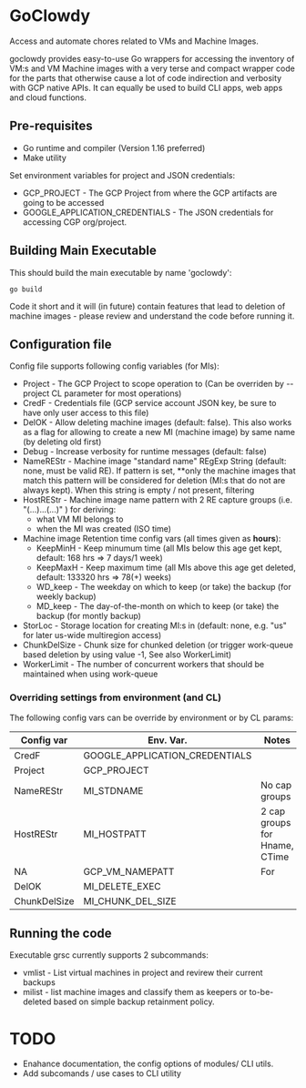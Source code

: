 # GoClowdy

Access and automate chores related to VMs and Machine Images.

goclowdy provides easy-to-use Go wrappers for accessing the inventory of VM:s
and VM Machine images with a very terse and compact wrapper code for the
parts that otherwise cause a lot of code indirection and verbosity with GCP
native APIs. It can equally be used to build CLI apps, web apps and cloud functions.

## Pre-requisites

- Go runtime and compiler (Version 1.16 preferred)
- Make utility

Set environment variables for project and JSON credentials:
- GCP_PROJECT - The GCP Project from where the GCP artifacts are going to be accessed
- GOOGLE_APPLICATION_CREDENTIALS - The JSON credentials for accessing CGP org/project.

## Building Main Executable

This should build the main executable by name 'goclowdy':
```
go build
```
Code it short and it will (in future) contain features that lead to deletion of machine images -
please review and understand the code before running it.

## Configuration file

Config file supports following config variables (for MIs):

- Project - The GCP Project to scope operation to (Can be overriden by --project CL parameter for most operations)
- CredF - Credentials file (GCP service account JSON key, be sure to have only user access to this file)
- DelOK - Allow deleting machine images (default: false). This also works as a flag for allowing to create a new MI (machine image)
  by same name (by deleting old first)
- Debug - Increase verbosity for runtime messages (default: false)
- NameREStr - Machine image "standard name" REgExp String (default: none, must be valid RE). If pattern is set, **only the machine images
  that match this pattern will be considered for deletion (MI:s that do not are always kept).
  When this string is empty / not present, filtering 
- HostREStr - Machine image name pattern with 2 RE capture groups (i.e. "(...)...(...)" ) for deriving:
  - what VM MI belongs to
  - when the MI was created (ISO time)
- Machine image Retention time config vars (all times given as **hours**):
  - KeepMinH - Keep minumum time (all MIs below this age get kept, default: 168 hrs => 7 days/1 week)
  - KeepMaxH - Keep maximum time (all MIs above this age get deleted, default: 133320 hrs => 78(+) weeks)
  - WD_keep - The weekday on which to keep (or take) the backup (for weekly backup)
  - MD_keep - The day-of-the-month on which to keep (or take) the backup (for montly backup)
- StorLoc - Storage location for creating MI:s in (default: none, e.g. "us" for later us-wide multiregion access)
- ChunkDelSize - Chunk size for chunked deletion (or trigger work-queue based deletion by using value -1, See also WorkerLimit)
- WorkerLimit - The number of concurrent workers that should be maintained when using work-queue

### Overriding settings from environment (and CL)

The following config vars can be override by environment or by CL params:

| Config var | Env. Var.   | Notes |
|------------|-------------|-------|
| CredF      | GOOGLE_APPLICATION_CREDENTIALS | |
| Project    | GCP_PROJECT | |
| NameREStr  | MI_STDNAME  | No cap groups |
| HostREStr  | MI_HOSTPATT | 2 cap groups for Hname, CTime |
| NA | GCP_VM_NAMEPATT | For |
| DelOK      | MI_DELETE_EXEC | |
| ChunkDelSize | MI_CHUNK_DEL_SIZE | |

## Running the code

Executable grsc currently supports 2 subcommands:

- vmlist - List virtual machines in project and revirew their current backups
- milist - list machine images and classify them as keepers or to-be-deleted based on simple backup retainment policy.

# TODO

- Enahance documentation, the config options of modules/ CLI utils.
- Add subcomands / use cases to CLI utility

